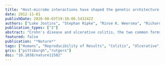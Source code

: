```yaml
---
title: "Host-microbe interactions have shaped the genetic architecture of inflammatory bowel disease"
date: 2012-11-01
publishDate: 2020-08-03T19:38:06.543242Z
authors: ["Luke Jostins", "Stephan Ripke", "Rinse K. Weersma", "Richard H. Duerr", "Dermot P. McGovern", "Ken Y. Hui", "James C. Lee", "L. Philip Schumm", "Yashoda Sharma", "Carl A. Anderson", "Jonah Essers", "Mitja Mitrovic", "Kaida Ning", "Isabelle Cleynen", "Emilie Theatre", "Sarah L. Spain", "Soumya Raychaudhuri", "Philippe Goyette", "Zhi Wei", "Clara Abraham", "Jean-Paul Achkar", "Tariq Ahmad", "Leila Amininejad", "Ashwin N. Ananthakrishnan", "Vibeke Andersen", "Jane M. Andrews", "Leonard Baidoo", "Tobias Balschun", "Peter A. Bampton", "Alain Bitton", "Gabrielle Boucher", "Stephan Brand", "Carsten Büning", "Ariella Cohain", "Sven Cichon", "Mauro D'Amato", "Dirk De Jong", "Kathy L. Devaney", "Marla Dubinsky", "Cathryn Edwards", "David Ellinghaus", "Lynnette R. Ferguson", "Denis Franchimont", "Karin Fransen", "Richard Gearry", "Michel Georges", "Christian Gieger", "Jürgen Glas", "Talin Haritunians", "Ailsa Hart", "Chris Hawkey", "Matija Hedl", "Xinli Hu", "Tom H. Karlsen", "Limas Kupcinskas", "Subra Kugathasan", "Anna Latiano", "Debby Laukens", "Ian C. Lawrance", "Charlie W. Lees", "Edouard Louis", "Gillian Mahy", "John Mansfield", "Angharad R. Morgan", "Craig Mowat", "William Newman", "Orazio Palmieri", "Cyriel Y. Ponsioen", "Uros Potocnik", "Natalie J. Prescott", "Miguel Regueiro", "Jerome I. Rotter", "Richard K. Russell", "Jeremy D. Sanderson", "Miquel Sans", "Jack Satsangi", "Stefan Schreiber", "Lisa A. Simms", "Jurgita Sventoraityte", "Stephan R. Targan", "Kent D. Taylor", "Mark Tremelling", "Hein W. Verspaget", "Martine De Vos", "Cisca Wijmenga", "David C. Wilson", "Juliane Winkelmann", "Ramnik J. Xavier", "Sebastian Zeissig", "Bin Zhang", "Clarence K. Zhang", "Hongyu Zhao", "International IBD Genetics Consortium (IIBDGC)", "Mark S. Silverberg", "Vito Annese", "Hakon Hakonarson", "Steven R. Brant", "Graham Radford-Smith", "Christopher G. Mathew", "John D. Rioux", "Eric E. Schadt", "Mark J. Daly", "Andre Franke", "Miles Parkes", "Severine Vermeire", "Jeffrey C. Barrett", "Judy H. Cho"]
publication_types: ["2"]
abstract: "Crohn's disease and ulcerative colitis, the two common forms of inflammatory bowel disease (IBD), affect over 2.5 million people of European ancestry, with rising prevalence in other populations. Genome-wide association studies and subsequent meta-analyses of these two diseases as separate phenotypes have implicated previously unsuspected mechanisms, such as autophagy, in their pathogenesis and showed that some IBD loci are shared with other inflammatory diseases. Here we expand on the knowledge of relevant pathways by undertaking a meta-analysis of Crohn's disease and ulcerative colitis genome-wide association scans, followed by extensive validation of significant findings, with a combined total of more than 75,000 cases and controls. We identify 71 new associations, for a total of 163 IBD loci, that meet genome-wide significance thresholds. Most loci contribute to both phenotypes, and both directional (consistently favouring one allele over the course of human history) and balancing (favouring the retention of both alleles within populations) selection effects are evident. Many IBD loci are also implicated in other immune-mediated disorders, most notably with ankylosing spondylitis and psoriasis. We also observe considerable overlap between susceptibility loci for IBD and mycobacterial infection. Gene co-expression network analysis emphasizes this relationship, with pathways shared between host responses to mycobacteria and those predisposing to IBD."
featured: false
publication: "*Nature*"
tags: ["Humans", "Reproducibility of Results", "Colitis", "Ulcerative", "Crohn Disease", "Genetic Predisposition to Disease", "Genome-Wide Association Study", "Polymorphism", "Single Nucleotide", "Host-Pathogen Interactions", "Inflammatory Bowel Diseases", "Genome", "Human", "Haplotypes", "Mycobacterium", "Mycobacterium Infections", "Mycobacterium tuberculosis", "Phenotype", "*Genome-Wide Association Study", "Genetic Predisposition to Disease/*genetics", "*Host-Pathogen Interactions/genetics/immunology", "Colitis", "Ulcerative/genetics/immunology/microbiology/physiopathology", "Crohn Disease/genetics/immunology/microbiology/physiopathology", "Genome", "Human/genetics", "Haplotypes/genetics", "Inflammatory Bowel Diseases/*genetics/immunology/*microbiology/physiopathology", "Mycobacterium Infections/genetics/microbiology", "Mycobacterium tuberculosis/immunology/pathogenicity", "Mycobacterium/*immunology/pathogenicity", "Polymorphism", "Single Nucleotide/genetics"]
grcs: ["pittsburgh","rutgers"]
doi: "10.1038/nature11582"
---
```


